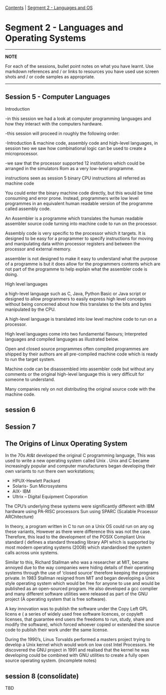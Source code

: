 [Contents](../personal_learning_record/personal_learning_record.md) | [Segment 2 - Languages and OS](../personal_learning_record/segment2.md) 

# Segment 2 - Languages and Operating Systems

---
**NOTE**

For each of the sessions, bullet point notes on what you have learnt.
Use markdown references and / or links to resources you have used
use  screen shots and / or code samples as appropriate.

---

## Session 5 - Computer Languages

Introduction

\-in this session we had a look at computer programming languages and how they interact with the computers hardware.

\-this session will proceed in roughly the following order:

\-Introduction & machine code, assembly code and high-level languages, in session two we saw how combinational logic can be used to create a microprocessor.

\-we saw that the processor supported 12 institutions which could be arranged in the simulators Rom as a very low-level programme.

instructions seen as session 5 binary CPU instructions all referred as machine code

You could enter the binary machine code directly, but this would be time consuming and error prone. Instead, programmers write low level programmes in an equivalent human readable version of the programme called assembly code.

An Assembler is a programme which translates the human readable assembler source code turning into machine code to run on the processor.

Assembly code is very specific to the processor which it targets. It is designed to be easy for a programmer to specify instructions for moving and manipulating data within processor registers and between the processor and external memory.

assembler is not designed to make it easy to understand what the purpose of a programme is but it does allow for the programmers contents which are not part of the programme to help explain what the assembler code is doing.

High level languages

a high-level language such as C, Java, Python Basic or Java script or designed to allow programmers to easily express high level concepts without being concerned about how this translates to the bits and bytes manipulated by the CPU.

A high-level language is translated into low level machine code to run on a processor.

High level languages come into two fundamental flavours; Interpreted languages and compiled languages as illustrated below.

Open and closed source programmes often compiled programmes are shipped by their authors are all pre-compiled machine code which is ready to run the target system.

Machine code can be disassembled into assembler code but without any comments or the original high-level language this is very difficult for someone to understand.

Many companies rely on not distributing the original source code with the machine code.

## session 6

## Session 7

## The Origins of Linux Operating System

In the 70s At&t developed the original C programming language, This was used to write a new operating system called Unix . Unix and C became increasingly popular and computer manufacturers began developing their own variants to run there own workstations;

- HPUX-Hewlett Packard
- Solaris- Sun Microsystems
- AIX- IBM
- Ultrix – Digital Equipment Coporation

The CPU’s underlying these systems were significantly different with IBM hardware using PA-RISC processors Sun using SPARC (Scalable Processor ARChitecture)

In theory, a program written in C to run on a Unix OS could run on any og these variants, However as there were difference this was not the case. Therefore, this lead to the development of the POSIX Compliant Unix standard ( defines a standard threading library API which is supported by most modern operating systems (2008) which standardised the system calls across unix systems.

Similar to this, Richard Stallman who was a researcher at MIT, became annoyed due to the way companies were hiding details of their operating systems through the use of ‘closed source’ therefore keeping the programs private. In 1983 Stallman resigned from MIT and began developing a Unix style operating system which would be free for anyone to use and would be published as an open-sourced program. He also developed a gcc complier and many different software utilities were released as part of the GNU project (A operating system that is free software).

A key innovation was to publish the software under the Copy Left GPL licens e ( a series of widely used free software licences, or copyleft licenses, that guarantee end users the freedoms to run, study, share and modify the software), which forced whoever copied or extended the source code to publish their work under the same license.

During the 1990’s, Linus Torvalds performed a masters project trying to develop a Unix kernel which would work on low cost Intel Processors. He discovered the GNU project in 1991 and realised that the kernel he was developing could be combined with GNU utilities to create a fully open source operating system. (incomplete notes)

## session 8 (consolidate)

TBD

